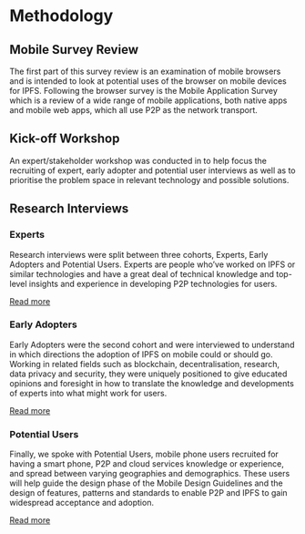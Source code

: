 # Methodology

## Mobile Survey Review

The first part of this survey review is an examination of mobile browsers and is intended to look at potential uses of the browser on mobile devices for IPFS. Following the browser survey is the Mobile Application Survey which is a review of a wide range of mobile applications, both native apps and mobile web apps, which all use P2P as the network transport.

## Kick-off Workshop

An expert/stakeholder workshop was conducted in to help focus the recruiting of expert, early adopter and potential user interviews as well as to prioritise the problem space in relevant technology and possible solutions.

## Research Interviews

### Experts

Research interviews were split between three cohorts, Experts, Early Adopters and Potential Users. Experts are people who’ve worked on IPFS or similar technologies and have a great deal of technical knowledge and top-level insights and experience in developing P2P technologies for users.

[Read more](../user-research/interviews/experts/)

### Early Adopters

Early Adopters were the second cohort and were interviewed to understand in which directions the adoption of IPFS on mobile could or should go. Working in related fields such as blockchain, decentralisation, research, data privacy and security, they were uniquely positioned to give educated opinions and foresight in how to translate the knowledge and developments of experts into what might work for users.

[Read more](../user-research/interviews/early-adopters/)

### Potential Users

Finally, we spoke with Potential Users, mobile phone users recruited for having a smart phone, P2P and cloud services knowledge or experience, and spread between varying geographies and demographics. These users will help guide the design phase of the Mobile Design Guidelines and the design of features, patterns and standards to enable P2P and IPFS to gain widespread acceptance and adoption.

[Read more](../user-research/interviews/potential-users/)


